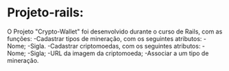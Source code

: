 # Projeto-rails:
  O Projeto "Crypto-Wallet" foi desenvolvido durante o curso de Rails, com as funções:
  -Cadastrar tipos de mineração, com os seguintes atributos:
    -Nome;
    -Sigla.
  -Cadastrar criptomoedas, com os seguintes atributos:
    -Nome;
    -Sigla;
    -URL da imagem da criptomoeda;
    -Associar a um tipo de mineração.
